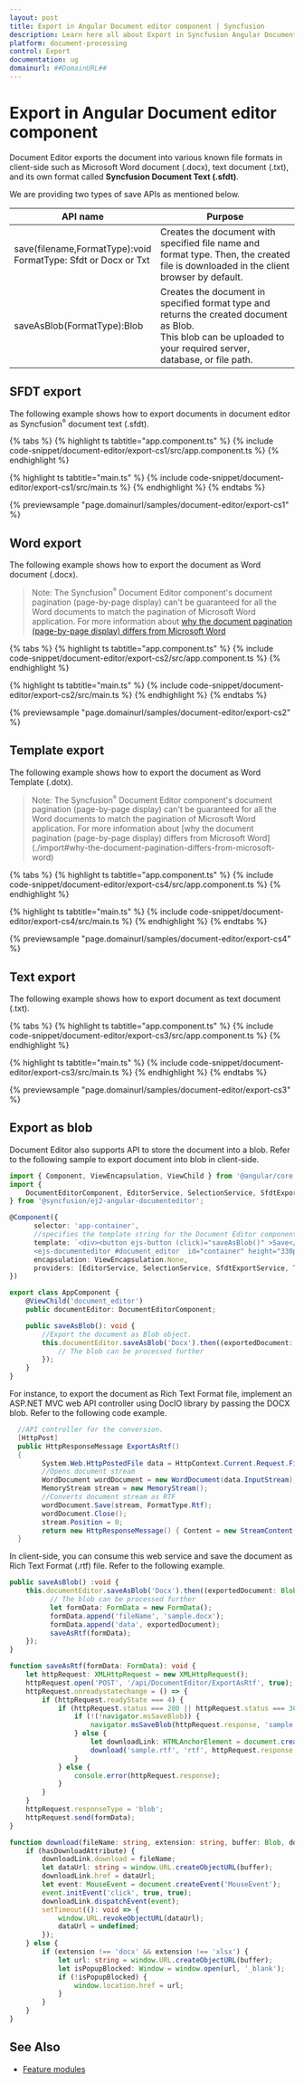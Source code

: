 ```yaml
---
layout: post
title: Export in Angular Document editor component | Syncfusion
description: Learn here all about Export in Syncfusion Angular Document editor component of Syncfusion Essential JS 2 and more.
platform: document-processing
control: Export 
documentation: ug
domainurl: ##DomainURL##
---
```


# Export in Angular Document editor component

Document Editor exports the document into various known file formats in client-side such as Microsoft Word document (.docx), text document (.txt), and its own format called **Syncfusion Document Text (.sfdt)**.

We are providing two types of save APIs  as mentioned below.

|API name|Purpose|
|--------|---------|
|save(filename,FormatType):void<br>FormatType: Sfdt or Docx or Txt|Creates the document with specified file name and format type. Then, the created file is downloaded in the client browser by default.|
|saveAsBlob(FormatType):Blob|Creates the document in specified format type and returns the created document as Blob.<br>This blob can be uploaded to your required server, database, or file path.|

## SFDT export

The following example shows how to export documents in document editor as Syncfusion<sup style="font-size:70%">&reg;</sup> document text (.sfdt).

{% tabs %}
{% highlight ts tabtitle="app.component.ts" %}
{% include code-snippet/document-editor/export-cs1/src/app.component.ts %}
{% endhighlight %}

{% highlight ts tabtitle="main.ts" %}
{% include code-snippet/document-editor/export-cs1/src/main.ts %}
{% endhighlight %}
{% endtabs %}
  
{% previewsample "page.domainurl/samples/document-editor/export-cs1" %}

## Word export

The following example shows how to export the document as Word document (.docx).

>Note: The Syncfusion<sup style="font-size:70%">&reg;</sup> Document Editor component's document pagination (page-by-page display) can't be guaranteed for all the Word documents to match the pagination of Microsoft Word application. For more information about [why the document pagination (page-by-page display) differs from Microsoft Word](./import#why-the-document-pagination-differs-from-microsoft-word)

{% tabs %}
{% highlight ts tabtitle="app.component.ts" %}
{% include code-snippet/document-editor/export-cs2/src/app.component.ts %}
{% endhighlight %}

{% highlight ts tabtitle="main.ts" %}
{% include code-snippet/document-editor/export-cs2/src/main.ts %}
{% endhighlight %}
{% endtabs %}
  
{% previewsample "page.domainurl/samples/document-editor/export-cs2" %}

## Template export

The following example shows how to export the document as Word Template (.dotx).

>Note: The Syncfusion<sup style="font-size:70%">&reg;</sup> Document Editor component's document pagination (page-by-page display) can't be guaranteed for all the Word documents to match the pagination of Microsoft Word application. For more information about [why the document pagination (page-by-page display) differs from Microsoft Word] (./import#why-the-document-pagination-differs-from-microsoft-word)

{% tabs %}
{% highlight ts tabtitle="app.component.ts" %}
{% include code-snippet/document-editor/export-cs4/src/app.component.ts %}
{% endhighlight %}

{% highlight ts tabtitle="main.ts" %}
{% include code-snippet/document-editor/export-cs4/src/main.ts %}
{% endhighlight %}
{% endtabs %}
  
{% previewsample "page.domainurl/samples/document-editor/export-cs4" %}

## Text export

The following example shows how to export document as text document (.txt).

{% tabs %}
{% highlight ts tabtitle="app.component.ts" %}
{% include code-snippet/document-editor/export-cs3/src/app.component.ts %}
{% endhighlight %}

{% highlight ts tabtitle="main.ts" %}
{% include code-snippet/document-editor/export-cs3/src/main.ts %}
{% endhighlight %}
{% endtabs %}
  
{% previewsample "page.domainurl/samples/document-editor/export-cs3" %}

## Export as blob

Document Editor also supports API to store the document into a blob. Refer to the following sample to export document into blob in client-side.

```typescript
import { Component, ViewEncapsulation, ViewChild } from '@angular/core';
import {
    DocumentEditorComponent, EditorService, SelectionService, SfdtExportService, WordExportService
} from '@syncfusion/ej2-angular-documenteditor';

@Component({
      selector: 'app-container',
      //specifies the template string for the Document Editor component
      template: `<div><button ejs-button (click)="saveAsBlob()" >Save</button>
      <ejs-documenteditor #document_editor  id="container" height="330px" style="display:block" [isReadOnly]=false [enableEditor]=true [enableWordExport]=true [enableSfdtExport]=true> </ejs-documenteditor></div>`,
      encapsulation: ViewEncapsulation.None,
      providers: [EditorService, SelectionService, SfdtExportService, TextExportService]
})

export class AppComponent {
    @ViewChild('document_editor')
    public documentEditor: DocumentEditorComponent;

    public saveAsBlob(): void {
        //Export the document as Blob object.
        this.documentEditor.saveAsBlob('Docx').then((exportedDocument: Blob) => {
            // The blob can be processed further
        });
    }
}
```

For instance, to export the document as Rich Text Format file, implement an ASP.NET MVC web API controller using DocIO library by passing the DOCX blob. Refer to the following code example.

```csharp
  //API controller for the conversion.
  [HttpPost]
  public HttpResponseMessage ExportAsRtf()
  {
        System.Web.HttpPostedFile data = HttpContext.Current.Request.Files[0];
        //Opens document stream
        WordDocument wordDocument = new WordDocument(data.InputStream);
        MemoryStream stream = new MemoryStream();
        //Converts document stream as RTF
        wordDocument.Save(stream, FormatType.Rtf);
        wordDocument.Close();
        stream.Position = 0;
        return new HttpResponseMessage() { Content = new StreamContent(stream) };
  }
```

In client-side, you can consume this web service and save the document as Rich Text Format (.rtf) file. Refer to the following example.

```typescript
public saveAsBlob() :void {
    this.documentEditor.saveAsBlob('Docx').then((exportedDocument: Blob) => {
          // The blob can be processed further
          let formData: FormData = new FormData();
          formData.append('fileName', 'sample.docx');
          formData.append('data', exportedDocument);
          saveAsRtf(formData);
    });
}

function saveAsRtf(formData: FormData): void {
    let httpRequest: XMLHttpRequest = new XMLHttpRequest();
    httpRequest.open('POST', '/api/DocumentEditor/ExportAsRtf', true);
    httpRequest.onreadystatechange = () => {
        if (httpRequest.readyState === 4) {
            if (httpRequest.status === 200 || httpRequest.status === 304) {
                if (!(!navigator.msSaveBlob)) {
                    navigator.msSaveBlob(httpRequest.response, 'sample.rtf');
                } else {
                    let downloadLink: HTMLAnchorElement = document.createElementNS('http://www.w3.org/1999/xhtml', 'a') as HTMLAnchorElement;
                    download('sample.rtf', 'rtf', httpRequest.response, downloadLink, 'download' in downloadLink);
                }
            } else {
                console.error(httpRequest.response);
            }
        }
    }
    httpRequest.responseType = 'blob';
    httpRequest.send(formData);
}

function download(fileName: string, extension: string, buffer: Blob, downloadLink: HTMLAnchorElement, hasDownloadAttribute: Boolean): void {
    if (hasDownloadAttribute) {
        downloadLink.download = fileName;
        let dataUrl: string = window.URL.createObjectURL(buffer);
        downloadLink.href = dataUrl;
        let event: MouseEvent = document.createEvent('MouseEvent');
        event.initEvent('click', true, true);
        downloadLink.dispatchEvent(event);
        setTimeout((): void => {
            window.URL.revokeObjectURL(dataUrl);
            dataUrl = undefined;
        });
    } else {
        if (extension !== 'docx' && extension !== 'xlsx') {
            let url: string = window.URL.createObjectURL(buffer);
            let isPopupBlocked: Window = window.open(url, '_blank');
            if (!isPopupBlocked) {
                window.location.href = url;
            }
        }
    }
}
```

## See Also

* [Feature modules](./feature-module)